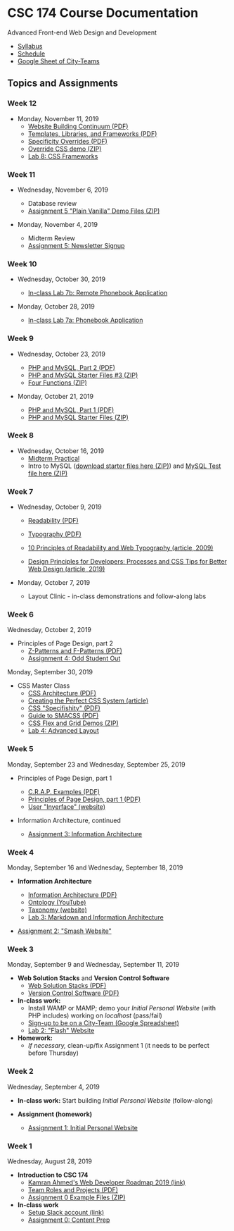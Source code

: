 # CSC 174 Course Documentation
Advanced Front-end Web Design and Development

- [Syllabus](syllabus.md)
- [Schedule](schedule.md)
- [Google Sheet of City-Teams](https://docs.google.com/spreadsheets/d/1vkAjS8dGcFF_ByS9VRuI8sGagDNTyrp8JF43sN_mf4M/edit#gid=0)

## Topics and Assignments

### Week 12

- Monday, November 11, 2019
  - [Website Building Continuum (PDF)](17-templates-libraries-frameworks/website-building-continuum.pdf)
  - [Templates, Libraries, and Frameworks (PDF)](17-templates-libraries-frameworks/templates-libraries-frameworks.pdf)
  - [Specificity Overrides (PDF)](17-templates-libraries-frameworks/specificity-overrides.pdf)
  - [Override CSS demo (ZIP)](17-templates-libraries-frameworks/bootstrap-demo.zip)
  - [Lab 8: CSS Frameworks](lab08-css-frameworks/instructions.md)

### Week 11

- Wednesday, November 6, 2019
  - Database review
  - [Assignment 5 "Plain Vanilla" Demo Files (ZIP)](16-database-review/assignment05-demos.zip)

- Monday, November 4, 2019
  - Midterm Review
  - [Assignment 5: Newsletter Signup](assignment05-newsletter-signup/instructions.md)

### Week 10

- Wednesday, October 30, 2019
  - [In-class Lab 7b: Remote Phonebook Application](lab07b-remote-phonebook-application/instructions.md)

- Monday, October 28, 2019
  - [In-class Lab 7a: Phonebook Application](lab07a-phonebook-application/instructions.md)

### Week 9

- Wednesday, October 23, 2019
  - [PHP and MySQL, Part 2 (PDF)](15-php-mysql2/html-forms-and-databases.pdf)
  - [PHP and MySQL Starter Files #3 (ZIP)](15-php-mysql2/databases3.zip)
  - [Four Functions (ZIP)](15-php-mysql2/four-functions.zip)

- Monday, October 21, 2019
  - [PHP and MySQL, Part 1 (PDF)](14-php-mysql1/php-mysql.pdf)
  - [PHP and MySQL Starter Files (ZIP)](14-php-mysql1/php-mysql_starter-files.zip)

### Week 8

- Wednesday, October 16, 2019
  - [Midterm Practical](project-midterm/instructions.md)
  - Intro to MySQL ([download starter files here (ZIP)](13-mysql-intro/mysql-starter-files.zip)) and [MySQL Test file here (ZIP)](13-mysql-intro/testmysql.php.zip)

### Week 7

- Wednesday, October 9, 2019

  - [Readability (PDF)](12-readability-typography/readability.pdf)

  - [Typography (PDF)](12-readability-typography/typography.pdf)

  - [10 Principles of Readability and Web Typography (article, 2009)](https://www.smashingmagazine.com/2009/03/10-principles-for-readable-web-typography/)

  - [Design Principles for Developers: Processes and CSS Tips for Better Web Design (article, 2019)](https://css-tricks.com/design-principles-for-developers-processes-and-css-tips-for-better-web-design/)

- Monday, October 7, 2019
  - Layout Clinic - in-class demonstrations and follow-along labs

### Week 6

Wednesday, October 2, 2019

- Principles of Page Design, part 2
  - [Z-Patterns and F-Patterns (PDF)](10-principles-page-design2/z-patterns-and-f-patterns.pdf)
  - [Assignment 4: Odd Student Out](assignment04-odd-student-out/instructions.md)

Monday, September 30, 2019

- CSS Master Class
  - [CSS Architecture (PDF)](09-css-master-class/css-architecture.pdf)
  - [Creating the Perfect CSS System (article)](https://medium.com/gusto-design/creating-the-perfect-css-system-fa38f5bcdd9e)
  - [CSS "Specifishity" (PDF)](09-css-master-class/css-specifishity.pdf)
  - [Guide to SMACSS (PDF)](09-css-master-class/smacss-2012-08-21.pdf)
  - [CSS Flex and Grid Demos (ZIP)](09-css-master-class/flex-and-grid_demos.zip)
  - [Lab 4: Advanced Layout](lab04-advanced-layout/instructions.md)

### Week 5

Monday, September 23 and Wednesday, September 25, 2019

- Principles of Page Design, part 1
  - [C.R.A.P. Examples (PDF)](08-principles-page-design1/crap-examples.pdf)
  - [Principles of Page Design, part 1 (PDF)](08-principles-page-design1/principles-page-design1.pdf)
  - [User "Inyerface" (website)](https://userinyerface.com/)

- Information Architecture, continued
  - [Assignment 3: Information Architecture](assignment03-information-architecture/instructions.md)

### Week 4

Monday, September 16 and Wednesday, September 18, 2019

- **Information Architecture**
  - [Information Architecture (PDF)](06-information-architecture/information-architecture.pdf)
  - [Ontology (YouTube)](https://youtu.be/jfUPLuPL3Ho)
  - [Taxonomy (website)](https://www.beancreative.com/website-taxonomy-101-aka-the-art-and-science-of-classifying-your-content/)
  - [Lab 3: Markdown and Information Architecture](lab03-markdown-and-ia/instructions.md) 

- [Assignment 2: "Smash Website"](assignment02-smash-website/instructions.md)

### Week 3

Monday, September 9 and Wednesday, September 11, 2019

- **Web Solution Stacks** and **Version Control Software**
  - [Web Solution Stacks (PDF)](03-web-solutions-stacks/web-solution-stacks.pdf)
  - [Version Control Software (PDF)](04-version-control-software/version-control-software.pdf)
- **In-class work:** 
  - Install WAMP or MAMP; demo your *Initial Personal Website* (with PHP includes) working on *localhost* (pass/fail)
  - [Sign-up to be on a City-Team (Google Spreadsheet)](https://docs.google.com/spreadsheets/d/1vkAjS8dGcFF_ByS9VRuI8sGagDNTyrp8JF43sN_mf4M/edit#gid=0)
  - [Lab 2: "Flash" Website](lab02-flash-website/instructions.md)
- **Homework:**
  - *If necessary,* clean-up/fix Assignment 1 (it needs to be perfect before Thursday)

### Week 2

Wednesday, September 4, 2019

- **In-class work:** Start building *Initial Personal Website* (follow-along)

- **Assignment (homework)**
  - [Assignment 1: Initial Personal Website](assignment01-initial-personal-website/instructions.md)

### Week 1

Wednesday, August 28, 2019

- **Introduction to CSC 174**
  - [Kamran Ahmed's Web Developer Roadmap 2019 (link)](https://github.com/kamranahmedse/developer-roadmap)
  - [Team Roles and Projects (PDF)](01-introduction-to-csc174/team-roles-and-projects.pdf)
  - [Assignment 0 Example Files (ZIP)](assignment00-content-prep/media/example.zip)
- **In-class work**
  - [Setup Slack account (link)](https://join.slack.com/t/csc174/signup)
  - [Assignment 0: Content Prep](assignment00-content-prep/instructions.md)

